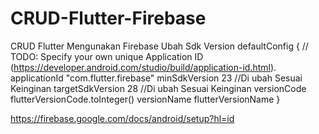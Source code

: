 # CRUD-Flutter-Firebase
CRUD Flutter Mengunakan Firebase
Ubah Sdk Version
  defaultConfig {
        // TODO: Specify your own unique Application ID (https://developer.android.com/studio/build/application-id.html).
        applicationId "com.flutter.firebase"
        minSdkVersion 23 //Di ubah Sesuai Keinginan
        targetSdkVersion 28 //Di ubah Sesuai Keinginan
        versionCode flutterVersionCode.toInteger()
        versionName flutterVersionName
    }

https://firebase.google.com/docs/android/setup?hl=id

